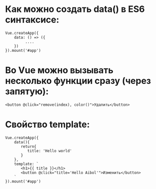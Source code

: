 # Как можно создать data() в ES6 синтаксисе:
```
Vue.createApp({
    data: () => ({
         ....
    })
}).mount('#app')
```
# Во Vue можно вызывать несколько функции сразу (через запятую):
```
<button @click="remove(index), color()">Удалить</button>
```
# Свойство template:
```
Vue.createApp({
    data(){
       return{
          title: 'Hello world'
       }
    },
    template: `
       <h1>{{ title }}</h1>
       <button @click="title='Hello Aibol'">Изменить</button>
    `
}).mount('#app')
```
